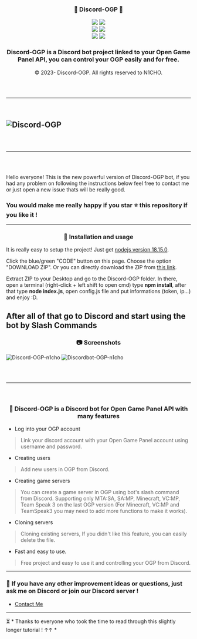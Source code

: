 ### <div align="center"> 🎃 Discord-OGP 🎃

<div align="center">
    <img src="https://img.shields.io/github/languages/top/notN1CHO/Discord-OGP?color=%23000000">
    <img src="https://img.shields.io/github/stars/notN1CHO/Discord-OGP?color=%23000000&logoColor=%23000000">
    <br>
    <img src="https://img.shields.io/github/commit-activity/w/notN1CHO/Discord-OGP?color=%23000000"> 
    <img src="https://img.shields.io/github/last-commit/notN1CHO/Discord-OGP?color=%23000000&logoColor=%23000000">
    <br>
    <img src="https://img.shields.io/github/issues/notN1CHO/Discord-OGP?color=%23000000&logoColor=%23000000">
    <img src="https://img.shields.io/github/issues-closed/notN1CHO/Discord-OGP?color=%23000000&logoColor=%23000000">



### Discord-OGP is a Discord bot project linked to your Open Game Panel API, you can control your OGP easily and for free. 
&copy; 2023-<span id="current-year"></span> Discord-OGP. All rights reserved to N1CHO.

<script>
    document.getElementById("current-year").innerText = new Date().getFullYear();
</script>

</div>
<hr style="border-radius: 2%; margin-top: 60px; margin-bottom: 60px;" noshade="" size="20" width="100%">

![Discord-OGP](https://media.discordapp.net/attachments/705601659769978901/1290080879913341031/68747470733a2f2f692e696d6775722e636f6d2f79525a723952662e706e67.png?ex=66fb28f2&is=66f9d772&hm=31c007ef313423f6ab8a572f5ae57e10b162d97b91f16c5166066191dc0c5bac&=&format=webp&quality=lossless&width=1000&height=300)
---------------------------------------------------------------------------------------------------
<hr style="border-radius: 2%; margin-top: 60px; margin-bottom: 60px;" noshade="" size="20" width="100%">

Hello everyone! This is the new powerful version of Discord-OGP bot, if you had any problem on following the instructions below feel free to contact me or just open a new issue thats will be really good.

### You would make me really happy if you star ⭐ this repository if you like it !
---------------------------------------------------------------------------------------------------
<div align="center">

### 💉 **Installation and usage**

</div>

It is really easy to setup the project! Just get [nodejs version 18.15.0](https://nodejs.org/dist/latest-v18.x/node-v18.15.0-x64.msi).

Click the blue/green "CODE" button on this page. Choose the option "DOWNLOAD ZIP". Or you can directly download the ZIP from [this link](https://github.com/notN1CHO/Discord-OGP/archive/refs/heads/main.zip).

Extract ZIP to your Desktop and go to the Discord-OGP folder. In there, open a terminal (right-click + left shift to open cmd) type **npm install**, after that type **node index.js**, open config.js file and put informations (token, ip...) and enjoy :D.

After all of that go to Discord and start using the bot by Slash Commands
---------------------------------------------------------------------------------------------------
<div align="center">

### 📷 **Screenshots**

</div>

![Discord-OGP-n1cho](https://cdn.discordapp.com/attachments/705601659769978901/1290082180201975940/image.png?ex=66fb2a28&is=66f9d8a8&hm=3fb1f5c698a2206e75c51aafa59766f8279a8ce259cc2ec5cd40685ef4b8223d&)
![Discordbot-OGP-n1cho](https://cdn.discordapp.com/attachments/705601659769978901/1290082440743878656/image.png?ex=66fb2a66&is=66f9d8e6&hm=070412c6b83a3af28975f3ace576241847dd7996f0bdf5ae8bbd08bea746a505&)
<hr style="border-radius: 2%; margin-top: 60px; margin-bottom: 60px;" noshade="" size="20" width="100%">

<div align="center">

### 🎈 **Discord-OGP is a Discord bot for Open Game Panel API with many features**

</div>

- Log into your OGP account
> Link your discord account with your Open Game Panel account using username and password.

- Creating users 
> Add new users in OGP from Discord.

- Creating game servers
> You can create a game server in OGP using bot's slash command from Discord.
Supporting only MTA:SA, SA:MP, Minecraft, VC:MP, Team Speak 3 on the last OGP version (For Minecraft, VC:MP and TeamSpeak3 you may need to add more functions to make it works).

- Cloning servers 
> Cloning existing servers, If you didn't like this feature, you can easily delete the file.

- Fast and easy to use.
> Free project and easy to use it and controlling your OGP from Discord.
------------------------------------------------------------------------------------------------------------
### 📝 **If you have any other improvement ideas or questions, just ask me on Discord or join our Discord server !**

- [Contact Me](https://discordlookup.com/user/704896961563590767)
                                                                                                                                                               
------------------------------------------------------------------------------------------------------------
⏳ * Thanks to everyone who took the time to read through this slightly longer tutorial ! ↑↑ *
